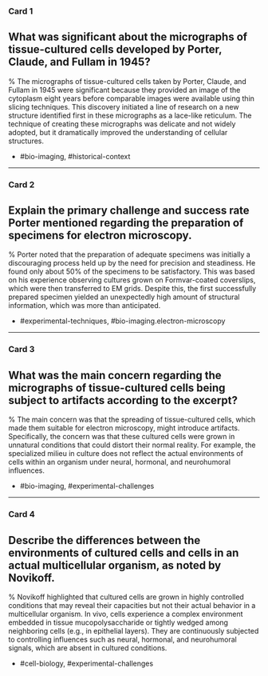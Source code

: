 ### Card 1

## What was significant about the micrographs of tissue-cultured cells developed by Porter, Claude, and Fullam in 1945?
%
The micrographs of tissue-cultured cells taken by Porter, Claude, and Fullam in 1945 were significant because they provided an image of the cytoplasm eight years before comparable images were available using thin slicing techniques. This discovery initiated a line of research on a new structure identified first in these micrographs as a lace-like reticulum. The technique of creating these micrographs was delicate and not widely adopted, but it dramatically improved the understanding of cellular structures.

- #bio-imaging, #historical-context

---

### Card 2

## Explain the primary challenge and success rate Porter mentioned regarding the preparation of specimens for electron microscopy.
%
Porter noted that the preparation of adequate specimens was initially a discouraging process held up by the need for precision and steadiness. He found only about $50\%$ of the specimens to be satisfactory. This was based on his experience observing cultures grown on Formvar-coated coverslips, which were then transferred to EM grids. Despite this, the first successfully prepared specimen yielded an unexpectedly high amount of structural information, which was more than anticipated.

- #experimental-techniques, #bio-imaging.electron-microscopy

---

### Card 3

## What was the main concern regarding the micrographs of tissue-cultured cells being subject to artifacts according to the excerpt?
%
The main concern was that the spreading of tissue-cultured cells, which made them suitable for electron microscopy, might introduce artifacts. Specifically, the concern was that these cultured cells were grown in unnatural conditions that could distort their normal reality. For example, the specialized milieu in culture does not reflect the actual environments of cells within an organism under neural, hormonal, and neurohumoral influences.

- #bio-imaging, #experimental-challenges

---

### Card 4

## Describe the differences between the environments of cultured cells and cells in an actual multicellular organism, as noted by Novikoff.
%
Novikoff highlighted that cultured cells are grown in highly controlled conditions that may reveal their capacities but not their actual behavior in a multicellular organism. In vivo, cells experience a complex environment embedded in tissue mucopolysaccharide or tightly wedged among neighboring cells (e.g., in epithelial layers). They are continuously subjected to controlling influences such as neural, hormonal, and neurohumoral signals, which are absent in cultured conditions.

- #cell-biology, #experimental-challenges